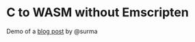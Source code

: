 # C to WASM without Emscripten

Demo of a [blog post](https://surma.dev/things/c-to-webassembly/) by @surma
